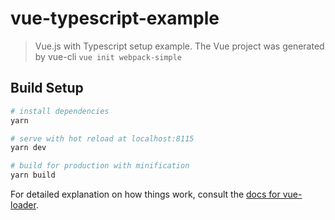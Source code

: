 # vue-typescript-example

> Vue.js with Typescript setup example. The Vue project was generated by vue-cli ```vue init webpack-simple```

## Build Setup

``` bash
# install dependencies
yarn

# serve with hot reload at localhost:8115
yarn dev

# build for production with minification
yarn build
```

For detailed explanation on how things work, consult the [docs for vue-loader](http://vuejs.github.io/vue-loader).
